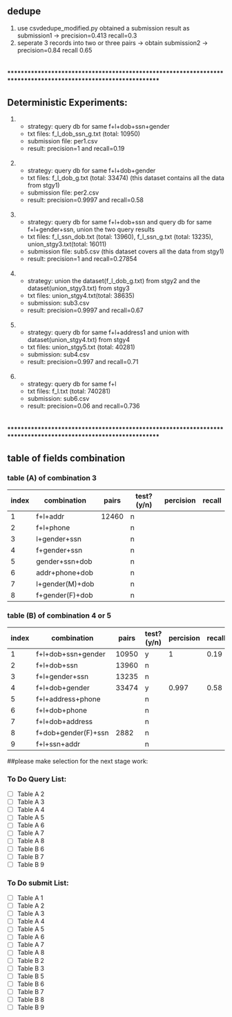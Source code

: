 ## dedupe
1. use csvdedupe_modified.py obtained a submission result as submission1 -> precision=0.413 recall=0.3
2. seperate 3 records into two or three pairs -> obtain submission2 -> precision=0.84 recall 0.65 
<br><br>
#### *************************************************************************************************************


## Deterministic Experiments:
1. 	- strategy: query db for same f+l+dob+ssn+gender
	- txt files: f_l_dob_ssn_g.txt (total: 10950)
	- submission file: per1.csv 
	- result: precision=1 and recall=0.19
<br><br>
2.	- strategy: query db for same f+l+dob+gender
	- txt files: f_l_dob_g.txt (total: 33474) (this dataset contains all the data from stgy1)
	- submission file: per2.csv
	- result: precision=0.9997 and recall=0.58
<br><br>
3.	- strategy: query db for same f+l+dob+ssn and query db for same f+l+gender+ssn, union the two query results
	- txt files: f_l_ssn_dob.txt (total: 13960), f_l_ssn_g.txt (total: 13235), union_stgy3.txt(total: 16011)
	- submission file: sub5.csv (this dataset covers all the data from stgy1)
	- result: precision=1 and recall=0.27854
<br><br>
4.  - strategy: union the dataset(f_l_dob_g.txt) from stgy2 and the dataset(union_stgy3.txt) from stgy3
	- txt files: union_stgy4.txt(total: 38635)
	- submission: sub3.csv
	- result: precision=0.9997 and recall=0.67
<br><br>
5.  - strategy: query db for same f+l+address1 and union with dataset(union_stgy4.txt) from stgy4
	- txt files: union_stgy5.txt (total: 40281)
	- submission: sub4.csv
	- result: precision=0.997 and recall=0.71
<br><br>
6.  - strategy: query db for same f+l
	- txt files: f_l.txt (total: 740281)
	- submission: sub6.csv
	- result: precision=0.06 and recall=0.736
<br><br>
#### *************************************************************************************************************

## table of fields combination

### table (A) of combination 3

| index   | combination   | pairs   | test?(y/n)   | percision   | recall   |
|---|---|---|---|---|---|
| 1   | f+l+addr  | 12460   | n  |   |   |
| 2   | f+l+phone  |   | n  |   |   |
| 3   | l+gender+ssn  |   | n  |   |   |
| 4   | f+gender+ssn  |   | n  |   |   |
| 5   | gender+ssn+dob |   | n  |   |   |
| 6   | addr+phone+dob  |   | n  |   |   |
| 7   | l+gender(M)+dob  |   | n  |   |   |
| 8   | f+gender(F)+dob  |   | n  |   |   |

### table (B) of combination 4 or 5

| index   | combination   | pairs   | test?(y/n)   | percision   | recall   |
|---|---|---|---|---|---|
| 1  | f+l+dob+ssn+gender  | 10950  | y | 1  | 0.19  |
| 2  | f+l+dob+ssn  | 13960  | n  |   |   |
| 3  | f+l+gender+ssn  | 13235  | n |   |   |
| 4  | f+l+dob+gender  | 33474  | y | 0.997  | 0.58  |
| 5  | f+l+address+phone  |   | n |   |   |
| 6  | f+l+dob+phone  |   | n |   |   |
| 7  | f+l+dob+address  |   | n |   |   |
| 8  | f+dob+gender(F)+ssn  | 2882  | n |   |   |
| 9  | f+l+ssn+addr  |  | n |   |   |

##please make selection for the next stage work:

### To Do Query List:
- [ ] Table A 2
- [ ] Table A 3
- [ ] Table A 4
- [ ] Table A 5
- [ ] Table A 6
- [ ] Table A 7
- [ ] Table A 8
- [ ] Table B 6
- [ ] Table B 7
- [ ] Table B 9

### To Do submit List:
- [ ] Table A 1
- [ ] Table A 2
- [ ] Table A 3
- [ ] Table A 4
- [ ] Table A 5
- [ ] Table A 6
- [ ] Table A 7
- [ ] Table A 8
- [ ] Table B 2
- [ ] Table B 3
- [ ] Table B 5
- [ ] Table B 6
- [ ] Table B 7
- [ ] Table B 8
- [ ] Table B 9